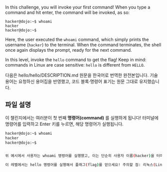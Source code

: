 In this challenge, you will invoke your first command!
When you type a command and hit enter, the command will be invoked, as so:

```console
hacker@dojo:~$ whoami
hacker
hacker@dojo:~$
```

Here, the user executed the `whoami` command, which simply prints the username (`hacker`) to the terminal.
When the command terminates, the shell once again displays the prompt, ready for the next command.

In this level, invoke the `hello` command to get the flag!
Keep in mind: commands in Linux are case sensitive: `hello` is different from `HELLO`.

다음은 hello/hello/DESCRIPTION.md 원문을 한국어로 번역한 완전본입니다. 기술 용어는 요청하신 용어집을 반영했고, 코드 블록·명령어 표기는 원문 그대로 유지했습니다.

## 파일 설명

이 챌린지에서는 여러분이 첫 번째 **명령어(command)** 를 실행하게 됩니다! 터미널에 명령어를 입력하고 Enter 키를 누르면, 해당 명령어가 실행됩니다.

```bash
hacker@dojo:~$ whoami
hacker
hacker@dojo:~$


위 예시에서 사용자는 whoami 명령어를 실행했고, 이는 단순히 사용자 이름(hacker)을 터미널에 출력합니다. 명령어가 종료되면, 셸(shell)은 다시 프롬프트를 표시해 다음 명령어 입력을 기다립니다.

이 레벨에서는 hello 명령어를 실행해서 플래그(flag)를 얻으세요! 주의할 점: 리눅스(Linux)의 명령어는 대/소문자를 구분합니다. hello와 HELLO는 서로 다릅니다.
